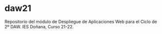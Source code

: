 # daw21
Repositorio del módulo de Despliegue de Aplicaciones Web para el Ciclo de 2º DAW. IES Doñana, Curso 21-22. 
